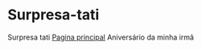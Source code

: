 # Surpresa-tati
 Surpresa tati
 <a href="surpresa.html">Pagina principal</a>
Aniversário da minha irmâ